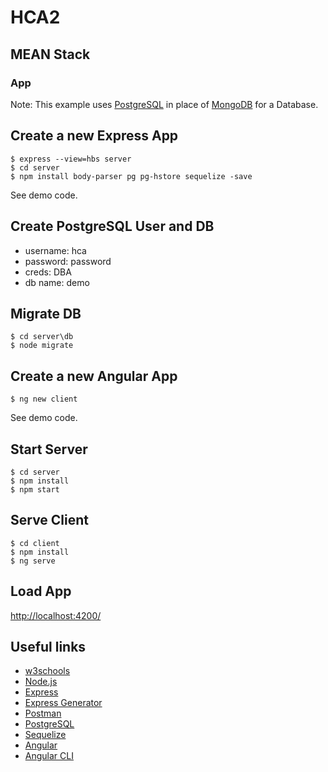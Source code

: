 # HCA2
## MEAN Stack
### App


Note: This example uses [PostgreSQL](https://www.postgresql.org/) in place of [MongoDB](https://www.mongodb.com/) for a Database. 


## Create a new Express App
```
$ express --view=hbs server
$ cd server
$ npm install body-parser pg pg-hstore sequelize -save
```

See demo code.

## Create PostgreSQL User and DB
+ username: hca
+ password: password
+ creds: DBA
+ db name: demo


## Migrate DB
```
$ cd server\db
$ node migrate
```


## Create a new Angular App
```
$ ng new client
```

See demo code.


## Start Server
```
$ cd server
$ npm install
$ npm start
```


## Serve Client
```
$ cd client
$ npm install
$ ng serve
```


## Load App
[http://localhost:4200/](http://localhost:4200/)


## Useful links
* [w3schools](https://www.w3schools.com)
* [Node.js](https://nodejs.org/en/)
* [Express](https://expressjs.com/)
* [Express Generator](https://expressjs.com/en/starter/generator.html)
* [Postman](https://www.getpostman.com)
* [PostgreSQL](https://www.postgresql.org/)
* [Sequelize](http://docs.sequelizejs.com/)
* [Angular](https://angular.io/)
* [Angular CLI](https://cli.angular.io/)
